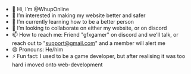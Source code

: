 - 👋 Hi, I’m @WhupOnline
- 👀 I’m interested in making my website better and safer
- 🌱 I’m currently learning how to be a better person
- 💞️ I’m looking to collaborate on either my website, or on discord
- 📫 How to reach me: Friend "gfxgamer" on discord and we'll talk, or reach out to "support@gmail.com" and a member will alert me
- 😄 Pronouns: He/him
- ⚡ Fun fact: I used to be a game developer, but after realising it was too hard i moved onto web-development

<!---
WhupOnline/WhupOnline is a ✨ special ✨ repository because its `README.md` (this file) appears on your GitHub profile.
You can click the Preview link to take a look at your changes.
--->
